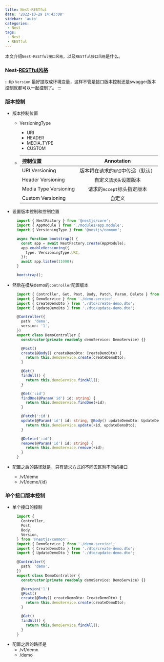 ```yaml
---
title: Nest-RESTful
date: '2022-10-29 14:43:08'
sidebar: 'auto'
categories:
 - Nest
tags:
 - Nest
 - RESTful
---
```



本文介绍`Nest-RESTful接口风格`，以及`RESTful接口风格`是什么。
<!-- more -->


### Nest-[RESTful风格](https://ggupzhh.github.io/blog/pages/document/api/01-RESTful%E9%A3%8E%E6%A0%BC.html)

:::tip 
`Version` 最好提取成环境变量，这样不管是接口版本控制还是swagger版本控制就都可以一起控制了。
:::

### 版本控制
  - 版本控制位置
    - VersioningType
      - URI
      - HEADER
      - MEDIA_TYPE
      - CUSTOM
       
    - | 控制位置 | Annotation |
      | :------------ | :---------: |
      | URI Versioning | 版本将在请求的`URI`中传递（默认）|
      | Header Versioning | 自定义`请求头`设置版本 |
      | Media Type Versioning | 请求的`Accept`标头指定版本 |
      | Custom Versioning | 自定义 |

  - 设置版本控制和控制位置
    ```ts
      import { NestFactory } from '@nestjs/core';
      import { AppModule } from './modules/app.module';
      import { VersioningType } from '@nestjs/common';

      async function bootstrap() {
        const app = await NestFactory.create(AppModule);
        app.enableVersioning({
          type: VersioningType.URI,
        });
        await app.listen(11000);
      }

      bootstrap();
    ```
  - 然后在模块demo的`controller`配置版本
    ```ts
      import { Controller, Get, Post, Body, Patch, Param, Delete } from '@nestjs/common';
      import { DemoService } from './demo.service';
      import { CreateDemoDto } from './dto/create-demo.dto';
      import { UpdateDemoDto } from './dto/update-demo.dto';

      @Controller({
        path: 'demo',
        version: '1',
      })
      export class DemoController {
        constructor(private readonly demoService: DemoService) {}

        @Post()
        create(@Body() createDemoDto: CreateDemoDto) {
          return this.demoService.create(createDemoDto);
        }

        @Get()
        findAll() {
          return this.demoService.findAll();
        }

        @Get(':id')
        findOne(@Param('id') id: string) {
          return this.demoService.findOne(+id);
        }

        @Patch(':id')
        update(@Param('id') id: string, @Body() updateDemoDto: UpdateDemoDto) {
          return this.demoService.update(+id, updateDemoDto);
        }

        @Delete(':id')
        remove(@Param('id') id: string) {
          return this.demoService.remove(+id);
        }
      }

    ```
  - 配置之后的路径就是，只有请求方式的不同去区别不同的接口
    - /v1/demo
    - /v1/demo/{id}

### 单个接口版本控制
  - 单个接口的控制
    ```ts
      import {
        Controller,
        Post,
        Body,
        Version,
      } from '@nestjs/common';
      import { DemoService } from './demo.service';
      import { CreateDemoDto } from './dto/create-demo.dto';
      import { UpdateDemoDto } from './dto/update-demo.dto';

      @Controller({
        path: 'demo',
      })
      export class DemoController {
        constructor(private readonly demoService: DemoService) {}

        @Version('1')
        @Post()
        create(@Body() createDemoDto: CreateDemoDto) {
          return this.demoService.create(createDemoDto);
        }

        @Get()
        findAll() {
          return this.demoService.findAll();
        }
      }
    ```
  - 配置之后的路径是
    - /v1/demo
    - /demo
